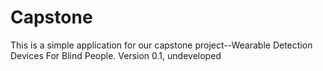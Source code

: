 # Capstone
This is a simple application for our capstone project--Wearable Detection Devices For Blind People. Version 0.1, undeveloped
